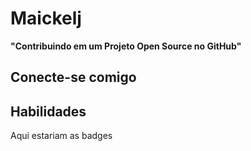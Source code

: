 # Maickelj

**"Contribuindo em um Projeto Open Source no GitHub"**

## Conecte-se comigo

## Habilidades
Aqui estariam as badges
